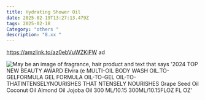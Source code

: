 ```yaml
---
title: Hydrating Shower Oil
date: 2025-02-19T13:27:13.479Z
tags: 2025-02-18
Category: "others "
description: "8.xx "
---
```

<!--StartFragment-->

https://amzlink.to/az0ebVuWZKiFW ad

<!--StartFragment-->

![May be an image of fragrance, hair product and text that says '2024 TOP NEW BEAUTY AWARD Elvira (e MULTI-OIL BODY WASH OIL.TO-GELFORMULA GEL FORMULA OIL-TO-GEL OIL-TO- THATINTENSELYNOURISHES THAT NTENSELY NOURISHES Grape Seed Oil Coconut Oil Almond Oil Jojoba Oil 300 ML/10.15 300ML/10.15FLOZ FL OZ'](https://scontent.fccu31-2.fna.fbcdn.net/v/t39.30808-6/480637904_1189214916547221_5788608256319410311_n.jpg?stp=dst-jpg_p526x296_tt6&_nc_cat=104&ccb=1-7&_nc_sid=aa7b47&_nc_ohc=nllOcHzR66kQ7kNvgE0Ng7o&_nc_oc=AdjDLuyeyNtvLGfwYhuZtgpDTZMT7wQh9WNsbt4EjUu_ogZj-dghLTnbpgUK1bHKd5o&_nc_zt=23&_nc_ht=scontent.fccu31-2.fna&_nc_gid=AjwDF5enMEfTLcz47o75oSC&oh=00_AYDQTgHkmnle83G3jPI0oRe7rRYxO9q0L-vy9ZaQSnBTnA&oe=67B8FB08)

<!--EndFragment-->